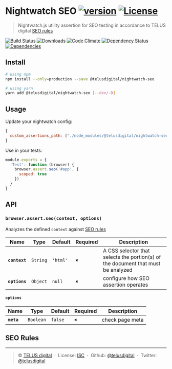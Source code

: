 # Nightwatch SEO [![version][npm-version]][npm-url] [![License][license-image]][license-url]

> Nightwatch.js utility assertion for SEO testing in accordance to TELUS digital [SEO rules](#seo-rules)

[![Build Status][travis-image]][travis-url]
[![Downloads][npm-downloads]][npm-url]
[![Code Climate][codeclimate-quality]][codeclimate-url]
[![Dependency Status][dependencyci-image]][dependencyci-url]
[![Dependencies][david-image]][david-url]

## Install

```bash
# using npm
npm install --only=production --save @telusdigital/nightwatch-seo

# using yarn
yarn add @telusdigital/nightwatch-seo [--dev/-D]
```

## Usage

Update your nightwatch config:

```js
{
  custom_assertions_path: ["./node_modules/@telusdigital/nightwatch-seo/assertions"]
}
```

Use in your tests:

```js
module.exports = {
  'Test': function (browser) {
    browser.assert.seo('#app', {
      scoped: true
    })
  }
}
```

## API

### `browser.assert.seo(context, options)`

Analyzes the defined `context` against [SEO rules](#seo-rules)

Name          | Type     | Default  | Required | Description
------------- | -------- | -------- | -------- | -----------
**`context`** | `String` | `'html'` | `✖️`      | A CSS selector that selects the portion(s) of the document that must be analyzed
**`options`** | `Object` | `null`   | `✖️`      | configure how SEO assertion operates

#### `options`

Name       | Type      | Default | Required | Description
---------- | --------- | ------- | -------- | -----------
**`meta`** | `Boolean` | `false` | `✖️`      | check page meta

## SEO Rules

---
> :copyright: [TELUS digital](https://labs.telus.com/)  · 
> License: [ISC][license-url]  · 
> Github: [@telusdigital](https://github.com/telusdigital)  · 
> Twitter: [@telusdigital](https://twitter.com/telusdigital)

[license-url]: http://choosealicense.com/licenses/isc/
[license-image]: https://img.shields.io/github/license/telusdigital/nightwatch-seo.svg?style=flat-square

[travis-url]: https://travis-ci.org/telusdigital/nightwatch-seo
[travis-image]: https://img.shields.io/travis/telusdigital/nightwatch-seo.svg?style=flat-square

[npm-url]: https://www.npmjs.com/package/@telusdigital/nightwatch-seo
[npm-version]: https://img.shields.io/npm/v/@telusdigital/nightwatch-seo.svg?style=flat-square
[npm-downloads]: https://img.shields.io/npm/dm/@telusdigital/nightwatch-seo.svg?style=flat-square

[codeclimate-url]: https://codeclimate.com/github/telusdigital/nightwatch-seo
[codeclimate-quality]: https://img.shields.io/codeclimate/github/telusdigital/nightwatch-seo.svg?style=flat-square

[david-url]: https://david-dm.org/telusdigital/nightwatch-seo
[david-image]: https://img.shields.io/david/telusdigital/nightwatch-seo.svg?style=flat-square

[dependencyci-url]: https://dependencyci.com/github/telusdigital/nightwatch-seo
[dependencyci-image]: https://dependencyci.com/github/telusdigital/nightwatch-seo/badge?style=flat-square
